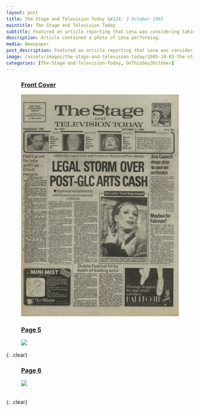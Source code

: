 ```yaml
---
layout: post
title: The Stage and Television Today &#124; 3 October 1985
maintitle: The Stage and Television Today
subtitle: Featured an article reporting that Lena was considering taking driving lessons, having been offered a free course by a local driving school.
description: Article contained a photo of Lena performing.
media: Newspaper
post_description: Featured an article reporting that Lena was considering taking driving lessons, having been offered a free course by a local driving school.
image: /assets/images/the-stage-and-television-today/1985-10-03-the-stage-and-television-today-fc.png
categories: [The-Stage-and-Television-Today, OnThisDay3October]
---
```


<figure class="fig1">
<figcaption>
<h3 id="front-cover"><a href="#front-cover">Front Cover</a></h3>
</figcaption>
<a href="/assets/images/the-stage-and-television-today/1985-10-03-the-stage-and-television-today-fc.png"><img src="/assets/images/the-stage-and-television-today/1985-10-03-the-stage-and-television-today-fc.png" class="full-width zoom-in"></a>
</figure>

<figure class="fig2">
<figcaption>
<h3 id="page-5"><a href="#page-5">Page 5</a></h3>
</figcaption>
<a href="/assets/images/the-stage-and-television-today/1985-10-03-the-stage-and-television-today-page-05.png"><img src="/assets/images/the-stage-and-television-today/1985-10-03-the-stage-and-television-today-page-05.png" class="full-width zoom-in"></a>
</figure>

{: .clear}

<figure class="fig1">
<figcaption>
<h3 id="page-6"><a href="#page-6">Page 6</a></h3>
</figcaption>
<a href="/assets/images/the-stage-and-television-today/1985-10-03-the-stage-and-television-today-page-06.png"><img src="/assets/images/the-stage-and-television-today/1985-10-03-the-stage-and-television-today-page-06.png" class="full-width zoom-in"></a>
</figure>

<br />{: .clear}
